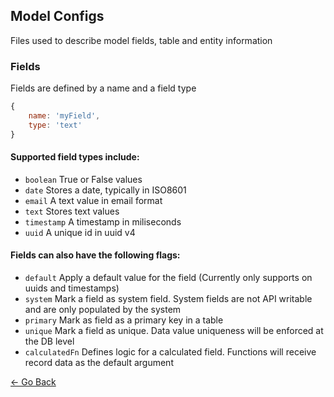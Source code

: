 ## Model Configs
Files used to describe model fields, table and entity information

### Fields
Fields are defined by a name and a field type
```javascript
{
	name: 'myField',
	type: 'text'
}
```

#### Supported field types include:
* `boolean` True or False values
* `date` Stores a date, typically in ISO8601
* `email` A text value in email format
* `text` Stores text values
* `timestamp` A timestamp in miliseconds
* `uuid` A unique id in uuid v4

#### Fields can also have the following flags:
* `default` Apply a default value for the field (Currently only supports on uuids and timestamps)
* `system` Mark a field as system field. System fields are not API writable and are only populated by the system
* `primary` Mark as field as a primary key in a table
* `unique` Mark a field as unique. Data value uniqueness will be enforced at the DB level
* `calculatedFn` Defines logic for a calculated field. Functions will receive record data as the default argument

[&larr; Go Back](../../README.md#modelsconfig)